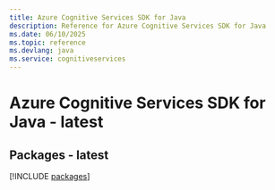 ```yaml
---
title: Azure Cognitive Services SDK for Java
description: Reference for Azure Cognitive Services SDK for Java
ms.date: 06/10/2025
ms.topic: reference
ms.devlang: java
ms.service: cognitiveservices
---
```

# Azure Cognitive Services SDK for Java - latest
## Packages - latest
[!INCLUDE [packages](cognitive-services-index.md)]